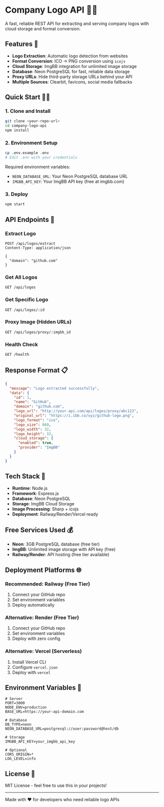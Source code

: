 # Company Logo API 🏢✨

A fast, reliable REST API for extracting and serving company logos with cloud storage and format conversion.

## Features 🚀

- **Logo Extraction**: Automatic logo detection from websites
- **Format Conversion**: ICO → PNG conversion using `icojs`
- **Cloud Storage**: ImgBB integration for unlimited image storage
- **Database**: Neon PostgreSQL for fast, reliable data storage
- **Proxy URLs**: Hide third-party storage URLs behind your API
- **Multiple Sources**: Clearbit, favicons, social media fallbacks

## Quick Start 🏃‍♂️

### 1. Clone and Install
```bash
git clone <your-repo-url>
cd company-logo-api
npm install
```

### 2. Environment Setup
```bash
cp .env.example .env
# Edit .env with your credentials
```

Required environment variables:
- `NEON_DATABASE_URL`: Your Neon PostgreSQL database URL
- `IMGBB_API_KEY`: Your ImgBB API key (free at imgbb.com)

### 3. Deploy
```bash
npm start
```

## API Endpoints 📡

### Extract Logo
```http
POST /api/logos/extract
Content-Type: application/json

{
  "domain": "github.com"
}
```

### Get All Logos
```http
GET /api/logos
```

### Get Specific Logo
```http
GET /api/logos/:id
```

### Proxy Image (Hidden URLs)
```http
GET /api/logos/proxy/:imgbb_id
```

### Health Check
```http
GET /health
```

## Response Format 📋

```json
{
  "message": "Logo extracted successfully",
  "data": {
    "id": 1,
    "name": "GitHub",
    "domain": "github.com",
    "logo_url": "http://your-api.com/api/logos/proxy/abc123",
    "original_url": "https://i.ibb.co/xyz/github-logo.png",
    "logo_format": "ico",
    "logo_size": 869,
    "logo_width": 32,
    "logo_height": 32,
    "cloud_storage": {
      "enabled": true,
      "provider": "ImgBB"
    }
  }
}
```

## Tech Stack 🔧

- **Runtime**: Node.js
- **Framework**: Express.js
- **Database**: Neon PostgreSQL
- **Storage**: ImgBB Cloud Storage
- **Image Processing**: Sharp + icojs
- **Deployment**: Railway/Render/Vercel ready

## Free Services Used 💰

- **Neon**: 3GB PostgreSQL database (free tier)
- **ImgBB**: Unlimited image storage with API key (free)
- **Railway/Render**: API hosting (free tier available)

## Deployment Platforms 🌐

### Recommended: Railway (Free Tier)
1. Connect your GitHub repo
2. Set environment variables
3. Deploy automatically

### Alternative: Render (Free Tier)
1. Connect your GitHub repo  
2. Set environment variables
3. Deploy with zero config

### Alternative: Vercel (Serverless)
1. Install Vercel CLI
2. Configure `vercel.json`
3. Deploy with `vercel`

## Environment Variables 🔐

```env
# Server
PORT=3000
NODE_ENV=production
BASE_URL=https://your-api-domain.com

# Database
DB_TYPE=neon
NEON_DATABASE_URL=postgresql://user:password@host/db

# Storage
IMGBB_API_KEY=your_imgbb_api_key

# Optional
CORS_ORIGIN=*
LOG_LEVEL=info
```

## License 📄

MIT License - feel free to use this in your projects!

---

Made with ❤️ for developers who need reliable logo APIs
